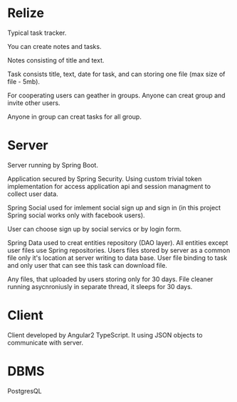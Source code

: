 # Relize
Typical task tracker.

You can create notes and tasks. 

Notes consisting of title and text. 

Task consists title, text, date for task, and can storing one file (max size of file - 5mb).

For cooperating users can geather in groups. Anyone can creat group and invite other users.

Anyone in group can creat tasks for all group.

# Server
Server running by Spring Boot.

Application secured by Spring Security. Using custom trivial token implementation for access application api and session managment to collect user data.

Spring Social used for imlement social sign up and sign in (in this project Spring social works only with facebook users).

User can choose sign up by social servics or by login form.

Spring Data used to creat entities repository (DAO layer). All entities except user files use Spring repositories. Users files stored by server as a common file only it's location at server writing to data base. User file binding to task and only user that can see this task can download file.

Any files, that uploaded by users storing only for 30 days. File cleaner running asycnroniusly in separate thread, it sleeps for 30 days.

# Client
Client developed by Angular2 TypeScript. It using JSON objects to communicate with server.

# DBMS 
PostgresQL

